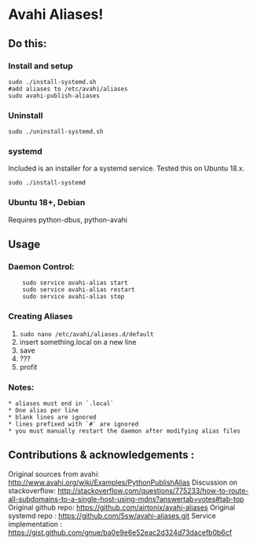 Avahi Aliases!
==============

Do this:
--------

### Install and setup

    sudo ./install-systemd.sh
    #add aliases to /etc/avahi/aliases
    sudo avahi-publish-aliases

### Uninstall

    sudo ./uninstall-systemd.sh

### systemd

Included is an installer for a systemd service. Tested this on Ubuntu 18.x.

    sudo ./install-systemd


### Ubuntu 18+, Debian
Requires python-dbus, python-avahi


Usage
-----

### Daemon Control:

```
	sudo service avahi-alias start
	sudo service avahi-alias restart
	sudo service avahi-alias stop
```

### Creating Aliases
1. `sudo nano /etc/avahi/aliases.d/default`
2. insert something.local on a new line
3. save
4. ???
5. profit

### Notes:
	* aliases must end in `.local`
	* One alias per line
	* blank lines are ignored
	* lines prefixed with `#` are ignored
	* you must manually restart the daemon after modifying alias files
    
Contributions & acknowledgements :
----------------------------------
Original sources from avahi: http://www.avahi.org/wiki/Examples/PythonPublishAlias
Discussion on stackoverflow: http://stackoverflow.com/questions/775233/how-to-route-all-subdomains-to-a-single-host-using-mdns?answertab=votes#tab-top
Original github repo: https://github.com/airtonix/avahi-aliases
Original systemd repo : https://github.com/5sw/avahi-aliases.git
Service implementation : https://gist.github.com/gnue/ba0e9e6e52eac2d324d73dacefb0b6cf

